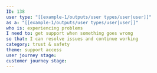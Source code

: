 ```yaml
---
ID: 138
user type: "[[example-1/outputs/user types/user|user]]"
as a: "[[example-1/outputs/user types/user|user]]"
who is: experiencing problems
I need to: get support when something goes wrong
so that: I can resolve issues and continue working
category: trust & safety
theme: support access
user journey stage:
customer journey stage:
---
```

